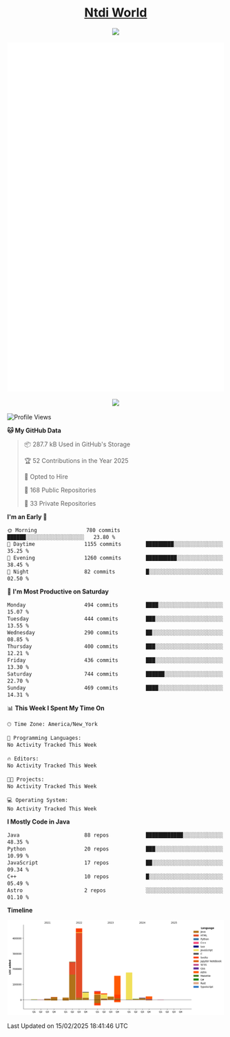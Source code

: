 <h1 align="center"><a href="https://www.ntdi.world">Ntdi World</a></h1>
<p align="center">
  <a href="https://github.com/n-tdi"><img src="https://readme-typing-svg.herokuapp.com?lines=FullStack+Developer;Web+Developer;Open-Source+Enthusiast;Java+Developer;Spigot-API%20Developer;&center=true&width=500&height=50"></a>
</p>

<div align="center">
  <img src="/github-metrics.svg"></img>
  
  <img src="https://komarev.com/ghpvc/?username=n-tdi&color=green"></img>
</div>

<!-- May use later.. idk -->
<!-- <a href="http://www.github.com/n-tdi"><img src="https://github-readme-stats.vercel.app/api?username=n-tdi&show_icons=true&hide=&count_private=true&title_color=0891b2&text_color=ffffff&icon_color=0891b2&bg_color=1c1917&hide_border=true&show_icons=true" alt="n-tdi's GitHub stats" /></a> -->

<!--START_SECTION:waka-->
![Profile Views](http://img.shields.io/badge/Profile%20Views-8-blue)

**🐱 My GitHub Data** 

> 📦 287.7 kB Used in GitHub's Storage 
 > 
> 🏆 52 Contributions in the Year 2025
 > 
> 💼 Opted to Hire
 > 
> 📜 168 Public Repositories 
 > 
> 🔑 33 Private Repositories 
 > 
**I'm an Early 🐤** 

```text
🌞 Morning                780 commits         ██████░░░░░░░░░░░░░░░░░░░   23.80 % 
🌆 Daytime                1155 commits        █████████░░░░░░░░░░░░░░░░   35.25 % 
🌃 Evening                1260 commits        ██████████░░░░░░░░░░░░░░░   38.45 % 
🌙 Night                  82 commits          █░░░░░░░░░░░░░░░░░░░░░░░░   02.50 % 
```
📅 **I'm Most Productive on Saturday** 

```text
Monday                   494 commits         ████░░░░░░░░░░░░░░░░░░░░░   15.07 % 
Tuesday                  444 commits         ███░░░░░░░░░░░░░░░░░░░░░░   13.55 % 
Wednesday                290 commits         ██░░░░░░░░░░░░░░░░░░░░░░░   08.85 % 
Thursday                 400 commits         ███░░░░░░░░░░░░░░░░░░░░░░   12.21 % 
Friday                   436 commits         ███░░░░░░░░░░░░░░░░░░░░░░   13.30 % 
Saturday                 744 commits         ██████░░░░░░░░░░░░░░░░░░░   22.70 % 
Sunday                   469 commits         ████░░░░░░░░░░░░░░░░░░░░░   14.31 % 
```


📊 **This Week I Spent My Time On** 

```text
🕑︎ Time Zone: America/New_York

💬 Programming Languages: 
No Activity Tracked This Week

🔥 Editors: 
No Activity Tracked This Week

🐱‍💻 Projects: 
No Activity Tracked This Week

💻 Operating System: 
No Activity Tracked This Week
```

**I Mostly Code in Java** 

```text
Java                     88 repos            ████████████░░░░░░░░░░░░░   48.35 % 
Python                   20 repos            ███░░░░░░░░░░░░░░░░░░░░░░   10.99 % 
JavaScript               17 repos            ██░░░░░░░░░░░░░░░░░░░░░░░   09.34 % 
C++                      10 repos            █░░░░░░░░░░░░░░░░░░░░░░░░   05.49 % 
Astro                    2 repos             ░░░░░░░░░░░░░░░░░░░░░░░░░   01.10 % 
```



**Timeline**

![Lines of Code chart](https://raw.githubusercontent.com/n-tdi/n-tdi/main/assets/bar_graph.png)


 Last Updated on 15/02/2025 18:41:46 UTC
<!--END_SECTION:waka-->

